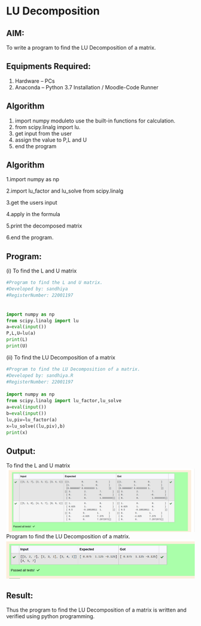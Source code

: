 # LU Decomposition 

## AIM:
To write a program to find the LU Decomposition of a matrix.

## Equipments Required:
1. Hardware – PCs
2. Anaconda – Python 3.7 Installation / Moodle-Code Runner

## Algorithm

1. import numpy moduleto use the built-in functions for calculation.
2. from scipy.linalg import lu.
3. get input from the user
4. assign the value to P,L and U
5. end the program

## Algorithm

1.import numpy as np

2.import lu_factor and lu_solve from scipy.linalg

3.get the users input

4.apply in the formula

5.print the decomposed matrix

6.end the program.

## Program:
(i) To find the L and U matrix
``` python
#Program to find the L and U matrix.
#Developed by: sandhiya
#RegisterNumber: 22001197


import numpy as np
from scipy.linalg import lu
a=eval(input())
P,L,U=lu(a)
print(L)
print(U)
```
(ii) To find the LU Decomposition of a matrix
```python
#Program to find the LU Decomposition of a matrix.
#Developed by: sandhiya.R
#RegisterNumber: 22001197

import numpy as np
from scipy.linalg import lu_factor,lu_solve
a=eval(input())
b=eval(input())
lu,piv=lu_factor(a)
x=lu_solve((lu,piv),b)
print(x)
```
## Output:
To find the L and U matrix
![output](/ludecomposition1.png)
Program to find the LU Decomposition of a matrix.
![output](/ludecomposition2.png)


## Result:
Thus the program to find the LU Decomposition of a matrix is written and verified using python programming.

